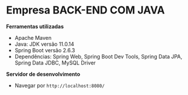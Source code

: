 # Empresa BACK-END COM JAVA 
 
**Ferramentas utilizadas**
- Apache Maven 
- Java: JDK versão 11.0.14
- Spring Boot versão 2.6.3
- Dependências: Spring Web, Spring Boot Dev Tools, Spring Data JPA, Spring Data JDBC, MySQL Driver

**Servidor de desenvolvimento**
- Navegar por `http://localhost:8080/`
